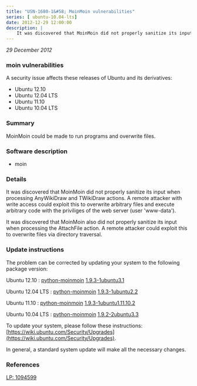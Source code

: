 ```yaml
---
title: "USN-1680-1&#58; MoinMoin vulnerabilities"
series: [ ubuntu-10.04-lts]
date: 2012-12-29 12:00:00
description: |
    It was discovered that MoinMoin did not properly sanitize its input when processing AnyWikiDraw and TWikiDraw actions. A remote attacker with write access could exploit this to overwrite arbitrary files and execute arbitrary code with the priviliges of the web server (user &#39;www-data&#39;).
--- 
```

 
 

*29 December 2012*

### moin vulnerabilities

A security issue affects these releases of Ubuntu and its derivatives:

* Ubuntu 12.10
* Ubuntu 12.04 LTS
* Ubuntu 11.10
* Ubuntu 10.04 LTS

### Summary

MoinMoin could be made to run programs and overwrite files. 

### Software description

* moin 

### Details

It was discovered that MoinMoin did not properly sanitize its input when processing AnyWikiDraw and TWikiDraw actions. A remote attacker with write access could exploit this to overwrite arbitrary files and execute arbitrary code with the priviliges of the web server (user &#39;www-data&#39;).

It was discovered that MoinMoin also did not properly sanitize its input when processing the AttachFile action. A remote attacker could exploit this to overwrite files via directory traversal. 

### Update instructions

The problem can be corrected by updating your system to the following package version:

Ubuntu 12.10
 : [python-moinmoin](https://launchpad.net/ubuntu/+source/moin) <span> [1.9.3-1ubuntu3.1](https://launchpad.net/ubuntu/+source/moin/1.9.3-1ubuntu3.1) </span> 

Ubuntu 12.04 LTS
 : [python-moinmoin](https://launchpad.net/ubuntu/+source/moin) <span> [1.9.3-1ubuntu2.2](https://launchpad.net/ubuntu/+source/moin/1.9.3-1ubuntu2.2) </span> 

Ubuntu 11.10
 : [python-moinmoin](https://launchpad.net/ubuntu/+source/moin) <span> [1.9.3-1ubuntu1.11.10.2](https://launchpad.net/ubuntu/+source/moin/1.9.3-1ubuntu1.11.10.2) </span> 

Ubuntu 10.04 LTS
 : [python-moinmoin](https://launchpad.net/ubuntu/+source/moin) <span> [1.9.2-2ubuntu3.3](https://launchpad.net/ubuntu/+source/moin/1.9.2-2ubuntu3.3) </span> 

To update your system, please follow these instructions: [https://wiki.ubuntu.com/Security/Upgrades](https://wiki.ubuntu.com/Security/Upgrades).

In general, a standard system update will make all the necessary changes. 

### References

 
 [LP: 1094599](https://launchpad.net/bugs/1094599)
 


